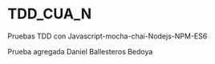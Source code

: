 # TDD_CUA_N
Pruebas TDD con Javascript-mocha-chai-Nodejs-NPM-ES6

Prueba agregada Daniel Ballesteros Bedoya
